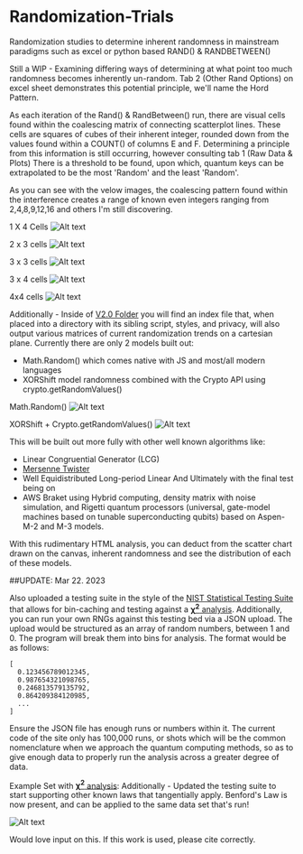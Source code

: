 # Randomization-Trials
Randomization studies to determine inherent randomness in mainstream paradigms such as excel or python based RAND() &amp; RANDBETWEEN() 


Still a WIP - Examining differing ways of determining at what point too much randomness becomes inherently un-random. Tab 2 (Other Rand Options) on excel sheet demonstrates this potential principle, we'll name the Hord Pattern.

As each iteration of the Rand() & RandBetween() run, there are visual cells found within the coalescing matrix of connecting scatterplot lines. These cells are squares of cubes of their inherent integer, rounded down from the values found within a COUNT() of columns E and F. Determining a principle from this information is still occurring, however consulting tab 1 (Raw Data & Plots) There is a threshold to be found, upon which, quantum keys can be extrapolated to be the most 'Random' and the least 'Random'.

As you can see with the velow images, the coalescing pattern found within the interference creates a range of known even integers ranging from 2,4,8,9,12,16 and others I'm still discovering.

1 X 4 Cells 
![Alt text](assets/1x4.png?raw=true "1 x 4 Cells")

2 x 3 cells
![Alt text](assets/2x3.png?raw=true "2 x 3 Cells")

3 x 3 cells
![Alt text](assets/3sq.png?raw=true "3 x 3 Cells")

3 x 4 cells
![Alt text](assets/3x4.png?raw=true "3 x 4 Cells")

4x4 cells
![Alt text](assets/4sq.png?raw=true "4 x 4 Cells")

Additionally - Inside of [V2.0 Folder](https://github.com/hord-brayden/Randomization-Trials/tree/main/v2.0) you will find an index file that, when placed into a directory with its sibling script, styles, and privacy, will also output various matrices of current randomization trends on a cartesian plane. Currently there are only 2 models built out:

* Math.Random() which comes native with JS and most/all modern languages
* XORShift model randomness combined with the Crypto API using crypto.getRandomValues()

Math.Random()
![Alt text](assets/mathrandom.png?raw=true "Title")

XORShift + Crypto.getRandomValues()
![Alt text](assets/xorshiftcrypto.png?raw=true "Title")

This will be built out more fully with other well known algorithms like:

* Linear Congruential Generator (LCG)
* [Mersenne Twister](https://github.com/boo1ean/mersenne-twister)
* Well Equidistributed Long-period Linear
  And Ultimately with the final test being on
* AWS Braket using Hybrid computing, density matrix with noise simulation, and Rigetti quantum processors (universal, gate-model machines based on tunable superconducting qubits) based on Aspen-M-2 and M-3 models.

With this rudimentary HTML analysis, you can deduct from the scatter chart drawn on the canvas, inherent randomness and see the distribution of each of these models.

##UPDATE: Mar 22. 2023

Also uploaded a testing suite in the style of the [NIST Statistical Testing Suite](https://csrc.nist.gov/projects/random-bit-generation/documentation-and-software) that allows for bin-caching and testing against a [__**&chi;<sup>2</sup>**__ analysis](https://en.wikipedia.org/wiki/Chi-squared_test). Additionally, you can run your own RNGs against this testing bed via a JSON upload. The upload would be structured as an array of random numbers, between 1 and 0. The program will break them into bins for analysis. The format would be as follows:

```
[
  0.123456789012345,
  0.987654321098765,
  0.246813579135792,
  0.864209384120985,
  ...
]
```

Ensure the JSON file has enough runs or numbers within it. The current code of the site only has 100,000 runs, or shots which will be the common nomenclature when we approach the quantum computing methods, so as to give enough data to properly run the analysis across a greater degree of data.

Example Set with [__**&chi;<sup>2</sup>**__ analysis](https://en.wikipedia.org/wiki/Chi-squared_test):
Additionally - Updated the testing suite to start supporting other known laws that tangentially apply. Benford's Law is now present, and can be applied to the same data set that's run!

![Alt text](assets/benfordlaw.png?raw=true "NIST Style Test Bed")

Would love input on this. If this work is used, please cite correctly. 

